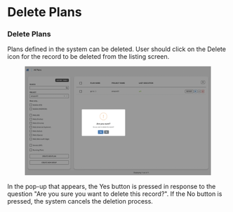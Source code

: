 # Delete Plans

### Delete Plans

Plans defined in the system can be deleted. User should click on the Delete icon for the record to be deleted from the listing screen.

<figure><img src="../.gitbook/assets/Ekran Resmi 2023-06-21 00.35.26.png" alt=""><figcaption></figcaption></figure>

In the pop-up that appears, the Yes button is pressed in response to the question "Are you sure you want to delete this record?". If the No button is pressed, the system cancels the deletion process.
